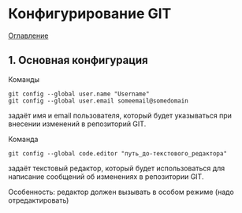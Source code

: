 # Конфигурирование GIT

[Оглавление](./README.md)
## 1. Основная конфигурация

Команды
```
git config --global user.name "Username"
git config --global user.email someemail@somedomain
```
задаёт имя и email пользователя, который будет указываться при внесении изменений в репозиторий GIT.


Команда
```
git config --global code.editor "путь_до-текстового_редактора"
```
задаёт текстовый редактор, который будет использоваться для написание сообщений об изменениях в репозитории GIT.

Особенность: редактор должен вызывать в особом режиме (надо отредактировать)